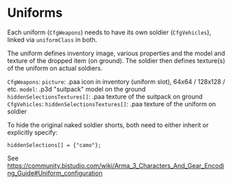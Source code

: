 Uniforms
========

Each uniform (`CfgWeapons`) needs to have its own soldier (`CfgVehicles`),
linked via `uniformClass` in both.

The uniform defines inventory image, various properties and the model
and texture of the dropped item (on ground).
The soldier then defines texture(s) of the uniform on actual soldiers.

`CfgWeapons`:
  `picture`: .paa icon in inventory (uniform slot), 64x64 / 128x128 / etc.
  `model`: .p3d "suitpack" model on the ground
  `hiddenSelectionsTextures[]`: .paa texture of the suitpack on ground
`CfgVehicles`:
  `hiddenSelectionsTextures[]`: .paa texture of the uniform on soldier

To hide the original naked soldier shorts, both need to either inherit
or explicitly specify:

    hiddenSelections[] = {"camo"};

See
https://community.bistudio.com/wiki/Arma_3_Characters_And_Gear_Encoding_Guide#Uniform_configuration
